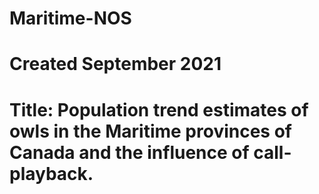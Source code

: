 # Maritime-NOS
# Created September 2021
# Title: Population trend estimates of owls in the Maritime provinces of Canada and the influence of call-playback. 
